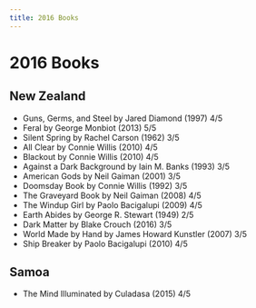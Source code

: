 ```yaml
---
title: 2016 Books
---
```


# 2016 Books

## New Zealand

- Guns, Germs, and Steel by Jared Diamond (1997) 4/5
- Feral by George Monbiot (2013) 5/5
- Silent Spring by Rachel Carson (1962) 3/5
- All Clear by Connie Willis (2010) 4/5
- Blackout by Connie Willis (2010) 4/5
- Against a Dark Background by Iain M. Banks (1993) 3/5
- American Gods by Neil Gaiman (2001) 3/5
- Doomsday Book by Connie Willis (1992) 3/5
- The Graveyard Book by Neil Gaiman (2008) 4/5
- The Windup Girl by Paolo Bacigalupi (2009) 4/5
- Earth Abides by George R. Stewart (1949) 2/5
- Dark Matter by Blake Crouch (2016) 3/5
- World Made by Hand by James Howard Kunstler (2007) 3/5
- Ship Breaker by Paolo Bacigalupi (2010) 4/5

## Samoa

- The Mind Illuminated by Culadasa (2015) 4/5
